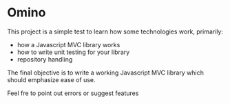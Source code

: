 Omino
=====

This project is a simple test to learn how some technologies work, primarily:

- how a Javascript MVC library works
- how to write unit testing for your library
- repository handling

The final objective is to write a working Javascript MVC library which should emphasize ease of use.

Feel fre to point out errors or suggest features 
